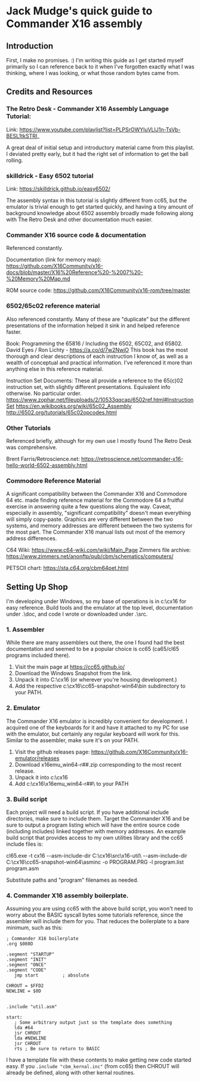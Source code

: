 # Jack Mudge's quick guide to Commander X16 assembly

## Introduction

First, I make no promises. :) I'm writing this guide as I get started myself primarily so I can reference back to it when I've forgotten exactly what I was thinking, where I was looking, or what those random bytes came from.

## Credits and Resources

### The Retro Desk - Commander X16 Assembly Language Tutorial:
Link: https://www.youtube.com/playlist?list=PLPSrOWYluVLIJ1n-TsVb-BESL1tkSTRI_

A great deal of initial setup and introductory material came from this playlist. I deviated pretty early, but it had the right set of information to get the ball rolling.

### skilldrick - Easy 6502 tutorial
Link: https://skilldrick.github.io/easy6502/ 

The assembly syntax in this tutorial is slightly different from cc65, but the emulator is trivial enough to get started quickly, and having a tiny amount of background knowledge about 6502 assembly broadly made following along with The Retro Desk and other documentation much easier.

### Commander X16 source code & documentation
Referenced constantly.

Documentation (link for memory map): https://github.com/X16Community/x16-docs/blob/master/X16%20Reference%20-%2007%20-%20Memory%20Map.md

ROM source code: https://github.com/X16Community/x16-rom/tree/master

### 6502/65c02 reference material
Also referenced constantly. Many of these are "duplicate" but the different presentations of the information helped it sink in and helped reference faster.

Book: Programming the 65816 / Including the 6502, 65C02, and 65802. David Eyes / Ron Lichty - https://a.co/d/7w2NwjO 
This book has the most thorough and clear descriptions of each instruction I know of, as well as a wealth of conceptual and practical information. I've referenced it more than anything else in this reference material.

Instruction Set Documents: These all provide a reference to the 65(c)02 instruction set, with slightly different presentations. Equivalent info otherwise. No particular order.
https://www.zophar.net/fileuploads/2/10533qqcap/6502ref.html#InstructionSet
https://en.wikibooks.org/wiki/65c02_Assembly
http://6502.org/tutorials/65c02opcodes.html

### Other Tutorials
Referenced briefly, although for my own use I mostly found The Retro Desk was comprehensive. 

Brent Farris/Retroscience.net: https://retroscience.net/commander-x16-hello-world-6502-assembly.html

### Commodore Reference Material
A significant compatibility between the Commander X16 and Commodore 64 etc. made finding reference material for the Commodore 64 a fruitful exercise in answering quite a few questions along the way. Caveat, especially in assembly, "significant compatibility" doesn't mean everything will simply copy-paste. Graphics are very different between the two systems, and memory addresses are different between the two systems for the most part. The Commander X16 manual lists out most of the memory address differences.

C64 Wiki: https://www.c64-wiki.com/wiki/Main_Page
Zimmers file archive: https://www.zimmers.net/anonftp/pub/cbm/schematics/computers/

PETSCII chart: https://sta.c64.org/cbm64pet.html


## Setting Up Shop
I'm developing under Windows, so my base of operations is in c:\cx16 for easy reference. Build tools and the emulator at the top level, documentation under .\doc, and code I wrote or downloaded under .\src.

### 1. Assembler

While there are many assemblers out there, the one I found had the best documentation and seemed to be a popular choice is cc65 (ca65/cl65 programs included there). 
1. Visit the main page at https://cc65.github.io/ 
2. Download the Windows Snapshot from the link. 
3. Unpack it into C:\cx16 (or wherever you're housing development.)
4. Add the respective c:\cx16\cc65-snapshot-win64\bin subdirectory to your PATH.

### 2. Emulator

The Commander X16 emulator is incredibly convenient for development. I acquired one of the keyboards for it and have it attached to my PC for use with the emulator, but certainly any regular keyboard will work for this. Similar to the assembler, make sure it's on your PATH.

1. Visit the github releases page: https://github.com/X16Community/x16-emulator/releases
2. Download x16emu_win64-r##.zip corresponding to the most recent release. 
3. Unpack it into c:\cx16
4. Add c:\cx16\x16emu_win64-r##\ to your PATH

### 3. Build script

Each project will need a build script. If you have additional include directories, make sure to include them. Target the Commander X16 and be sure to output a program listing which will have the entire source code (including includes) linked together with memory addresses. An example build script that provides access to my own utilities library and the cc65 include files is:
 
cl65.exe -t cx16 --asm-include-dir C:\cx16\src\x16-util\ --asm-include-dir C:\cx16\cc65-snapshot-win64\asminc -o PROGRAM.PRG -l program.list program.asm

Substitute paths and "program" filenames as needed.

### 4. Commander X16 assembly boilerplate.

Assuming you are using cc65 with the above build script, you won't need to worry about the BASIC syscall bytes some tutorials reference, since the assembler will include them for you. That reduces the boilerplate to a bare minimum, such as this:

```
; Commander X16 boilerplate
.org $080D

.segment "STARTUP"
.segment "INIT"
.segment "ONCE"
.segment "CODE"
   jmp start         ; absolute

CHROUT = $FFD2
NEWLINE = $0D


.include "util.asm"

start:
   ; Some arbitrary output just so the template does something
   lda #64
   jsr CHROUT
   lda #NEWLINE
   jsr CHROUT
   rts ; Be sure to return to BASIC
```

I have a template file with these contents to make getting new code started easy. If you `.include "cbm_kernal.inc"` (from cc65) then CHROUT will already be defined, along with other kernal routines. 







